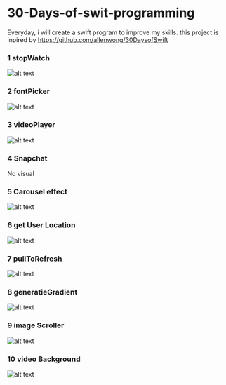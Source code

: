 # 30-Days-of-swit-programming

Everyday, i will create a swift program to improve my skills. this project is inpired by https://github.com/allenwong/30DaysofSwift
### 1 stopWatch

![alt text](https://github.com/MadNoodle/30-Days-of-swit-programming/blob/master/01_stopWatch/stopWatch.gif)

### 2 fontPicker
![alt text](https://github.com/MadNoodle/30-Days-of-swit-programming/blob/master/fontPicker/fontPicker.gif)

### 3 videoPlayer
![alt text](https://github.com/MadNoodle/30-Days-of-swit-programming/blob/master/videoPlayer/videoPlayer.gif)

### 4 Snapchat
No visual

### 5 Carousel effect
![alt text](https://github.com/MadNoodle/30-Days-of-swit-programming/blob/master/Carousel/carousel.gif)

### 6 get User Location
![alt text](https://github.com/MadNoodle/30-Days-of-swit-programming/blob/master/GetLocation/getLocation.gif)

### 7 pullToRefresh
![alt text](https://github.com/MadNoodle/30-Days-of-swit-programming/blob/master/pullToRefresh/pullTpRefresh.gif)

### 8 generatieGradient 
![alt text](https://github.com/MadNoodle/30-Days-of-swit-programming/blob/master/gradient/gradient.gif)

### 9 image Scroller
![alt text](https://github.com/MadNoodle/30-Days-of-swit-programming/blob/master/imageScroller/imageScroller.gif)

### 10 video Background
![alt text](https://github.com/MadNoodle/30-Days-of-swit-programming/blob/master/videoBg/videoBg.gif)
